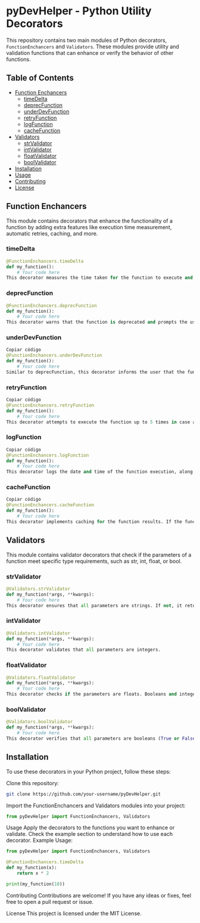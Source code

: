# pyDevHelper - Python Utility Decorators

This repository contains two main modules of Python decorators, `FunctionEnchancers` and `Validators`. These modules provide utility and validation functions that can enhance or verify the behavior of other functions.

## Table of Contents

- [Function Enchancers](#function-enchancers)
  - [timeDelta](#timedelta)
  - [deprecFunction](#deprecfunction)
  - [underDevFunction](#underdevfunction)
  - [retryFunction](#retryfunction)
  - [logFunction](#logfunction)
  - [cacheFunction](#cachefunction)
- [Validators](#validators)
  - [strValidator](#strvalidator)
  - [intValidator](#intvalidator)
  - [floatValidator](#floatvalidator)
  - [boolValidator](#boolvalidator)
- [Installation](#installation)
- [Usage](#usage)
- [Contributing](#contributing)
- [License](#license)

## Function Enchancers

This module contains decorators that enhance the functionality of a function by adding extra features like execution time measurement, automatic retries, caching, and more.

### timeDelta

```python
@FunctionEnchancers.timeDelta
def my_function():
    # Your code here
This decorator measures the time taken for the function to execute and prints the duration in seconds.
```
### deprecFunction
```python
@FunctionEnchancers.deprecFunction
def my_function():
    # Your code here
This decorator warns that the function is deprecated and prompts the user to decide whether to continue, indicating that the results may be inaccurate.
```
### underDevFunction
```python
Copiar código
@FunctionEnchancers.underDevFunction
def my_function():
    # Your code here
Similar to deprecFunction, this decorator informs the user that the function is under development and asks whether they wish to proceed.
```
### retryFunction
```python
Copiar código
@FunctionEnchancers.retryFunction
def my_function():
    # Your code here
This decorator attempts to execute the function up to 5 times in case an exception is raised. If all attempts fail, the last exception is returned.
```
### logFunction
```python
Copiar código
@FunctionEnchancers.logFunction
def my_function():
    # Your code here
This decorator logs the date and time of the function execution, along with the arguments passed, and returns a log containing these details.
```
### cacheFunction
```python
Copiar código
@FunctionEnchancers.cacheFunction
def my_function():
    # Your code here
This decorator implements caching for the function results. If the function is called again with the same parameters, the cached value is returned instead of recalculating the result.
```
## Validators
This module contains validator decorators that check if the parameters of a function meet specific type requirements, such as str, int, float, or bool.

### strValidator
```python
@Validators.strValidator
def my_function(*args, **kwargs):
    # Your code here
This decorator ensures that all parameters are strings. If not, it returns an error message.
```
### intValidator
```python
@Validators.intValidator
def my_function(*args, **kwargs):
    # Your code here
This decorator validates that all parameters are integers.
```
### floatValidator
```python
@Validators.floatValidator
def my_function(*args, **kwargs):
    # Your code here
This decorator checks if the parameters are floats. Booleans and integers are treated as invalid.
```
### boolValidator
```python
@Validators.boolValidator
def my_function(*args, **kwargs):
    # Your code here
This decorator verifies that all parameters are booleans (True or False).
```

## Installation
To use these decorators in your Python project, follow these steps:

Clone this repository:
```bash
git clone https://github.com/your-username/pyDevHelper.git
```
Import the FunctionEnchancers and Validators modules into your project:
```python
from pyDevHelper import FunctionEnchancers, Validators
```

Usage
Apply the decorators to the functions you want to enhance or validate.
Check the example section to understand how to use each decorator.
Example Usage:
```python
from pyDevHelper import FunctionEnchancers, Validators

@FunctionEnchancers.timeDelta
def my_function(x):
    return x * 2

print(my_function(10))
```
Contributing
Contributions are welcome! If you have any ideas or fixes, feel free to open a pull request or issue.

License
This project is licensed under the MIT License.

